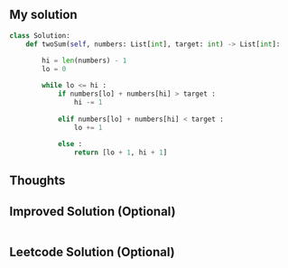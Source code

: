 ## My solution

```python
class Solution:
    def twoSum(self, numbers: List[int], target: int) -> List[int]:
        
        hi = len(numbers) - 1
        lo = 0

        while lo <= hi :
            if numbers[lo] + numbers[hi] > target :
                hi -= 1
            
            elif numbers[lo] + numbers[hi] < target : 
                lo += 1
            
            else :
                return [lo + 1, hi + 1]
```

## Thoughts


## Improved Solution (Optional)

```python

```

## Leetcode Solution (Optional)

```python

```